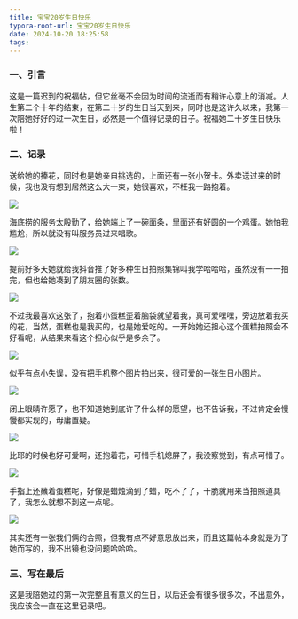 ```yaml
---
title: 宝宝20岁生日快乐
typora-root-url: 宝宝20岁生日快乐
date: 2024-10-20 18:25:58
tags:
---
```


### 一、引言

这是一篇迟到的祝福帖，但它丝毫不会因为时间的流逝而有稍许心意上的消减。人生第二个十年的结束，在第二十岁的生日当天到来，同时也是这许久以来，我第一次陪她好好的过一次生日，必然是一个值得记录的日子。祝福她二十岁生日快乐啦！

### 二、记录

送给她的捧花，同时也是她亲自挑选的，上面还有一张小贺卡。外卖送过来的时候，我也没有想到居然这么大一束，她很喜欢，不枉我一路抱着。

![](../宝宝20岁生日快乐/20-1.jpg)

海底捞的服务太殷勤了，给她端上了一碗面条，里面还有好圆的一个鸡蛋。她怕我尴尬，所以就没有叫服务员过来唱歌。

![](../宝宝20岁生日快乐/20-2.jpg)

提前好多天她就给我抖音推了好多种生日拍照集锦叫我学哈哈哈，虽然没有一一拍完，但也给她凑到了朋友圈的张数。

![](../宝宝20岁生日快乐/20-3.jpg)

不过我最喜欢这张了，抱着小蛋糕歪着脑袋就望着我，真可爱嘿嘿，旁边放着我买的花，当然，蛋糕也是我买的，也是她爱吃的。一开始她还担心这个蛋糕拍照会不好看呢，从结果来看这个担心似乎是多余了。

![](../宝宝20岁生日快乐/20-4.jpg)

似乎有点小失误，没有把手机整个图片拍出来，很可爱的一张生日小图片。

![](../宝宝20岁生日快乐/20-5.jpg)

闭上眼睛许愿了，也不知道她到底许了什么样的愿望，也不告诉我，不过肯定会慢慢都实现的，毋庸置疑。

![](../宝宝20岁生日快乐/20-6.jpg)

比耶的时候也好可爱啊，还抱着花，可惜手机熄屏了，我没察觉到，有点可惜了。

![](../宝宝20岁生日快乐/20-7.jpg)

手指上还蘸着蛋糕呢，好像是蜡烛滴到了蜡，吃不了了，干脆就用来当拍照道具了，我怎么就想不到这一点呢。

![](../宝宝20岁生日快乐/20-8.jpg)

其实还有一张我们俩的合照，但我有点不好意思放出来，而且这篇帖本身就是为了她而写的，我不出镜也没问题哈哈哈。

### 三、写在最后

这是我陪她过的第一次完整且有意义的生日，以后还会有很多很多次，不出意外，我应该会一直在这里记录吧。
